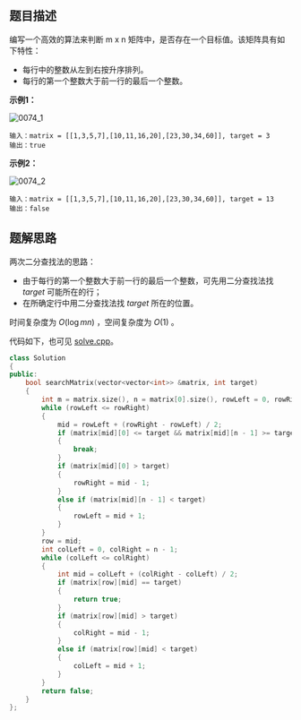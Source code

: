 ## 题目描述

编写一个高效的算法来判断 m x n 矩阵中，是否存在一个目标值。该矩阵具有如下特性：

* 每行中的整数从左到右按升序排列。
* 每行的第一个整数大于前一行的最后一个整数。

**示例1：**

![0074_1](https://assets.leetcode.com/uploads/2020/10/05/mat.jpg)
```
输入：matrix = [[1,3,5,7],[10,11,16,20],[23,30,34,60]], target = 3
输出：true
```

**示例2：**

![0074_2](https://assets.leetcode-cn.com/aliyun-lc-upload/uploads/2020/11/25/mat2.jpg)
```
输入：matrix = [[1,3,5,7],[10,11,16,20],[23,30,34,60]], target = 13
输出：false
```

## 题解思路

两次二分查找法的思路：

* 由于每行的第一个整数大于前一行的最后一个整数，可先用二分查找法找 $target$ 可能所在的行；
* 在所确定行中用二分查找法找 $target$ 所在的位置。

时间复杂度为 $O(\log mn)$ ，空间复杂度为 $O(1)$ 。

代码如下，也可见 [solve.cpp](./solve.cpp)。

```c++
class Solution
{
public:
    bool searchMatrix(vector<vector<int>> &matrix, int target)
    {
        int m = matrix.size(), n = matrix[0].size(), rowLeft = 0, rowRight = m - 1, mid = 0, row = mid;
        while (rowLeft <= rowRight)
        {
            mid = rowLeft + (rowRight - rowLeft) / 2;
            if (matrix[mid][0] <= target && matrix[mid][n - 1] >= target)
            {
                break;
            }
            if (matrix[mid][0] > target)
            {
                rowRight = mid - 1;
            }
            else if (matrix[mid][n - 1] < target)
            {
                rowLeft = mid + 1;
            }
        }
        row = mid;
        int colLeft = 0, colRight = n - 1;
        while (colLeft <= colRight)
        {
            int mid = colLeft + (colRight - colLeft) / 2;
            if (matrix[row][mid] == target)
            {
                return true;
            }
            if (matrix[row][mid] > target)
            {
                colRight = mid - 1;
            }
            else if (matrix[row][mid] < target)
            {
                colLeft = mid + 1;
            }
        }
        return false;
    }
};

```
